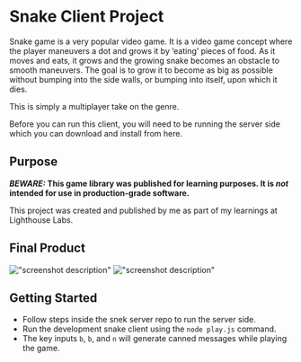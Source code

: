 # Snake Client Project

Snake game is a very popular video game. It is a video game concept where the player maneuvers a dot and grows it by ‘eating’ pieces of food. As it moves and eats, it grows and the growing snake becomes an obstacle to smooth maneuvers. The goal is to grow it to become as big as possible without bumping into the side walls, or bumping into itself, upon which it dies.

This is simply a multiplayer take on the genre.

Before you can run this client, you will need to be running the server side which you can download and install from here.

## Purpose

**_BEWARE:_ This game library was published for learning purposes. It is _not_ intended for use in production-grade software.**

This project was created and published by me as part of my learnings at Lighthouse Labs. 

## Final Product

!["screenshot description"](#)
!["screenshot description"](#)


## Getting Started

- Follow steps inside the snek server repo to run the server side.
- Run the development snake client using the `node play.js` command.
- The key inputs `b`, `b`, and `n` will generate canned messages while playing the game.